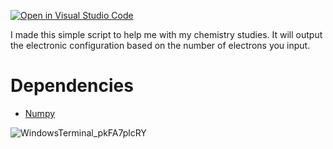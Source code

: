 [![Open in Visual Studio Code](https://open.vscode.dev/badges/open-in-vscode.svg)](https://open.vscode.dev/ac-custom-shaders-patch/acc-extension-config)



I made this simple script to help me with my chemistry studies.
It will output the electronic configuration based on the number of 
electrons you input.


# Dependencies
- [Numpy](https://numpy.org/install/)


![WindowsTerminal_pkFA7plcRY](https://user-images.githubusercontent.com/99805998/227733130-d6307e16-4341-4419-a771-6168ab745662.png)
